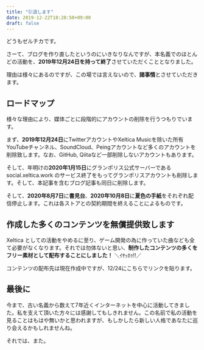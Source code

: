 ```yaml
---
title: "引退します"
date: 2019-12-22T18:28:50+09:00
draft: false
---
```


どうもゼルチカです。

さーて、ブログを作り直したというのにいきなりなんですが、本名義でのほとんどの活動を、**2019年12月24日を持って終了**させていただくこととなりました。

理由は様々にあるのですが、この場では言えないので、**諸事情**とさせていただきます。

<!--more-->

## ロードマップ

様々な理由により、媒体ごとに段階的にアカウントの削除を行うつもりでいます。

まず、**2019年12月24日**にTwitterアカウントやXeltica Musicを除いた所有YouTubeチャンネル、SoundCloud、Peingアカウントなど多くのアカウントを削除致します。なお、GitHub, Qiitaなど一部削除しないアカウントもあります。

そして、年明けの**2020年1月15日**にグランポリス公式サーバーである social.xeltica.work のサービス終了をもってグランポリスアカウントも削除します。そして、本記事を含むブログ記事も同日に削除します。

そして、**2020年8月7日**に**書見台**、**2020年10月8日**に**夏色の手紙**をそれぞれ配信停止します。これは各ストアとの契約期間を終えることによるものです。

## 作成した多くのコンテンツを無償提供致します

Xeltica としての活動をやめるに至り、ゲーム開発の為に作っていた曲なども全て必要がなくなります。それでは勿体ないと思い、**制作したコンテンツの多くをフリー素材として配布することにしました！** ＼ｲﾔｯﾎｩ!!／

コンテンツの配布先は現在作成中ですが、12/24にこちらでリンクを貼ります。

## 最後に

今まで、古い名義から数えて7年近くインターネットを中心に活動してきました。私を支えて頂いた方々には感謝してもしきれません。この名前で私の活動を見ることはもはや無いかと思われますが、もしかしたら新しい人格であなたに巡り会えるかもしれませんね。

それでは、また。